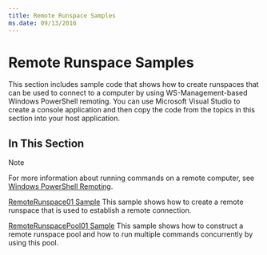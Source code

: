 ```yaml
---
title: Remote Runspace Samples
ms.date: 09/13/2016
---
```

# Remote Runspace Samples

This section includes sample code that shows how to create runspaces that can be used to connect to
a computer by using WS-Management-based Windows PowerShell remoting. You can use Microsoft Visual
Studio to create a console application and then copy the code from the topics in this section into
your host application.

## In This Section

> [!NOTE]
> For more information about running commands on a remote computer, see
> [Windows PowerShell Remoting](/previous-versions/ms714644(v=vs.85)).

 [RemoteRunspace01 Sample](./remoterunspace01-sample.md) This sample shows how to create a remote
 runspace that is used to establish a remote connection.

 [RemoteRunspacePool01 Sample](./remoterunspacepool01-sample.md) This sample shows how to construct
 a remote runspace pool and how to run multiple commands concurrently by using this pool.
